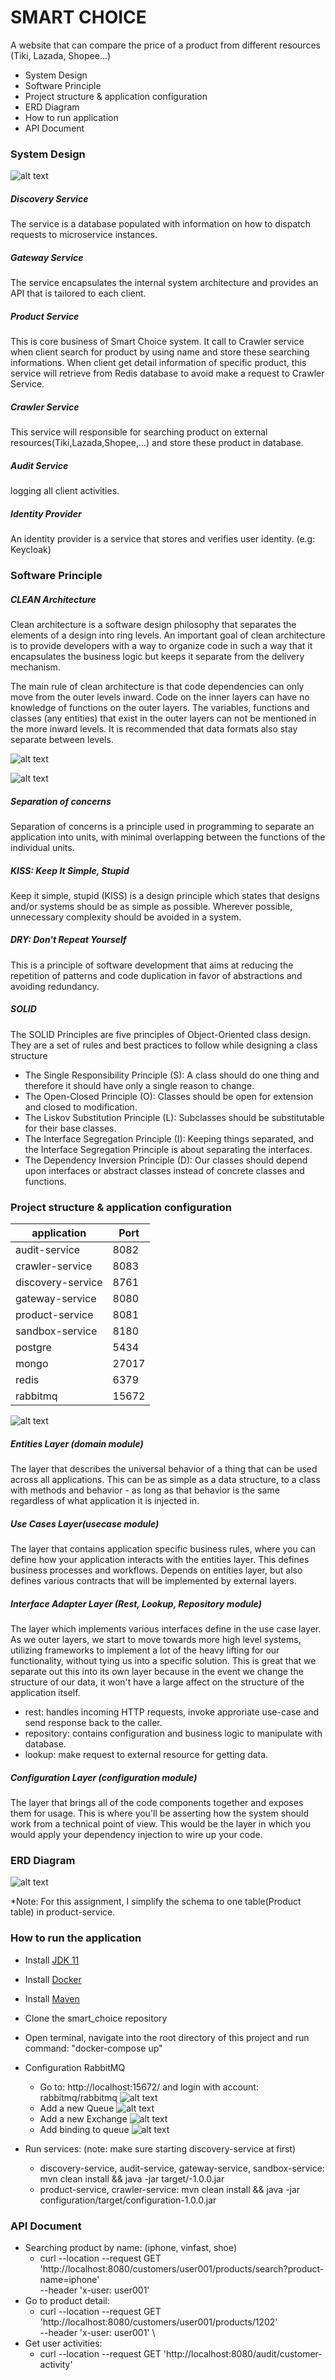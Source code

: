 # SMART CHOICE
A website that can compare the price of a product from different resources (Tiki, Lazada, Shopee...)

- System Design
- Software Principle
- Project structure & application configuration
- ERD Diagram
- How to run application
- API Document

### System Design

![alt text](https://github.com/tintin0122/smart_choice/blob/main/images/smart_choice_flow.jpg?raw=true)

##### Discovery Service
The service is a database populated with information on how to dispatch requests to microservice instances.

##### Gateway Service
The service encapsulates the internal system architecture and provides an API that is tailored to each client. 

##### Product Service
This is core business of Smart Choice system. It call to Crawler service when client search for product by using name and store these searching informations.
When client get detail information of specific product, this service will retrieve from Redis database to avoid make a request to Crawler Service.

##### Crawler Service
This service will responsible for searching product on external resources(Tiki,Lazada,Shopee,...) and store these product in database.

##### Audit Service
logging all client activities.

##### Identity Provider
An identity provider is a service that stores and verifies user identity. (e.g: Keycloak)




### Software Principle
##### CLEAN Architecture
Clean architecture is a software design philosophy that separates the elements of a design into ring levels. An important goal of clean architecture is to provide developers with a way to organize code in such a way that it encapsulates the business logic but keeps it separate from the delivery mechanism. 

The main rule of clean architecture is that code dependencies can only move from the outer levels inward. Code on the inner layers can have no knowledge of functions on the outer layers. The variables, functions and classes (any entities) that exist in the outer layers can not be mentioned in the more inward levels. It is recommended that data formats also stay separate between levels.

![alt text](https://github.com/tintin0122/smart_choice/blob/main/images/smart_choice_architecture.jpg?raw=true)

![alt text](https://github.com/tintin0122/smart_choice/blob/main/images/smart_choice_architecture_2.jpg?raw=true)

##### Separation of concerns
Separation of concerns is a principle used in programming to separate an application into units, with minimal overlapping between the functions of the individual units.

##### KISS: Keep It Simple, Stupid
Keep it simple, stupid (KISS) is a design principle which states that designs and/or systems should be as simple as possible. Wherever possible, unnecessary complexity should be avoided in a system.

##### DRY: Don't Repeat Yourself
This is a principle of software development that aims at reducing the repetition of patterns and code duplication in favor of abstractions and avoiding redundancy.

##### SOLID
The SOLID Principles are five principles of Object-Oriented class design. They are a set of rules and best practices to follow while designing a class structure

* The Single Responsibility Principle (S): A class should do one thing and therefore it should have only a single reason to change.
* The Open-Closed Principle (O): Classes should be open for extension and closed to modification.
* The Liskov Substitution Principle (L): Subclasses should be substitutable for their base classes.
* The Interface Segregation Principle (I): Keeping things separated, and the Interface Segregation Principle is about separating the interfaces.
* The Dependency Inversion Principle (D): Our classes should depend upon interfaces or abstract classes instead of concrete classes and functions.




### Project structure & application configuration
| application       | Port          |
| ------------------| ------------- |
| audit-service     | 8082          |
| crawler-service   | 8083          |
| discovery-service | 8761          |
| gateway-service   | 8080          |
| product-service   | 8081          |
| sandbox-service   | 8180          |
| postgre           | 5434          |
| mongo             | 27017         |
| redis             | 6379          |
| rabbitmq          | 15672         |



![alt text](https://github.com/tintin0122/smart_choice/blob/main/images/smart_choice_structure.jpg?raw=true)
##### Entities Layer (domain module)
The layer that describes the universal behavior of a thing that can be used across all applications. This can be as simple as a data structure, to a class with methods and behavior - as long as that behavior is the same regardless of what application it is injected in.

##### Use Cases Layer(usecase module)
The layer that contains application specific business rules, where you can define how your application interacts with the entities layer. This defines business processes and workflows. Depends on entities layer, but also defines various contracts that will be implemented by external layers.

##### Interface Adapter Layer (Rest, Lookup, Repository module)
The layer which implements various interfaces define in the use case layer. As we outer layers, we start to move towards more high level systems, utilizing frameworks to implement a lot of the heavy lifting for our functionality, without tying us into a specific solution. This is great that we separate out this into its own layer because in the event we change the structure of our data, it won't have a large affect on the structure of the application itself.
- rest: handles incoming HTTP requests, invoke approriate use-case and send response back to the caller.
- repository: contains configuration and business logic to manipulate with database.
- lookup: make request to external resource for getting data.

##### Configuration Layer (configuration module)
The layer that brings all of the code components together and exposes them for usage. This is where you'll be asserting how the system should work from a technical point of view. This would be the layer in which you would apply your dependency injection to wire up your code.


### ERD Diagram
![alt text](https://github.com/tintin0122/smart_choice/blob/main/images/smart_choice_class.jpg?raw=true)

*Note: For this assignment, I simplify the schema to one table(Product table) in product-service.


### How to run the application
- Install [JDK 11](https://www.oracle.com/java/technologies/javase-jdk11-downloads.html)
- Install [Docker](https://www.docker.com/products/docker-desktop)
- Install [Maven](https://maven.apache.org/download.cgi?Preferred=ftp://mirror.reverse.net/pub/apache/)
- Clone the smart_choice repository
- Open terminal, navigate into the root directory of this project and run command: "docker-compose up"
- Configuration RabbitMQ
  - Go to: http://localhost:15672/ and login with account: rabbitmq/rabbitmq
  ![alt text](https://github.com/tintin0122/smart_choice/blob/main/images/rabbitmq_login.jpg?raw=true)
  - Add a new Queue
  ![alt text](https://github.com/tintin0122/smart_choice/blob/main/images/rabbitmq_queue.jpg?raw=true)
  - Add a new Exchange
  ![alt text](https://github.com/tintin0122/smart_choice/blob/main/images/rabbitmq_exchange.jpg?raw=true)
  - Add binding to queue
  ![alt text](https://github.com/tintin0122/smart_choice/blob/main/images/rabbitmq_binding.jpg?raw=true)

- Run services: (note: make sure starting discovery-service at first)
  - discovery-service, audit-service, gateway-service, sandbox-service: mvn clean install && java -jar target/<service-name>-1.0.0.jar
  - product-service, crawler-service: mvn clean install && java -jar configuration/target/configuration-1.0.0.jar

### API Document
- Searching product by name: (iphone, vinfast, shoe)
  - curl --location --request GET 'http://localhost:8080/customers/user001/products/search?product-name=iphone' \
--header 'x-user: user001'
- Go to product detail:
  - curl --location --request GET 'http://localhost:8080/customers/user001/products/1202' \
--header 'x-user: user001' \
- Get user activities:
  - curl --location --request GET 'http://localhost:8080/audit/customer-activity'

